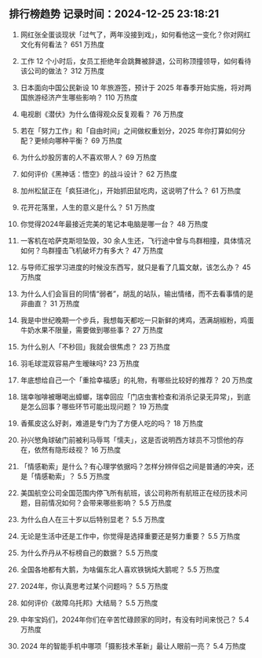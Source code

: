 
## 排行榜趋势 记录时间：2024-12-25 23:18:21
  
  1. 网红张全蛋谈现状「过气了，两年没接到戏」，如何看他这一变化？你对网红文化有何看法？ 651 万热度
    
  2. 工作 12 个小时后，女员工拒绝年会跳舞被辞退，公司称顶撞领导，如何看待该公司的做法？ 312 万热度
    
  3. 日本面向中国公民新设 10 年旅游签，预计于 2025 年春季开始实施，将对两国旅游经济产生哪些影响？ 110 万热度
    
  4. 电视剧《潜伏》为什么值得观众反复观看？ 76 万热度
    
  5. 若在「努力工作」和「自由时间」之间做权重划分，2025 年你打算如何分配？更倾向哪种平衡？ 69 万热度
    
  6. 为什么炒股厉害的人不喜欢带人？ 69 万热度
    
  7. 如何评价《黑神话：悟空》的战斗设计？ 62 万热度
    
  8. 加州松鼠正在「疯狂进化」，开始抓田鼠吃肉，这说明了什么？ 61 万热度
    
  9. 花开花落里，人生的意义是什么？ 51 万热度
    
  10. 你觉得2024年最接近完美的笔记本电脑是哪一台？ 48 万热度
    
  11. 一客机在哈萨克斯坦坠毁，30 余人生还，飞行途中曾与鸟群相撞，具体情况如何？鸟群撞击飞机破坏力有多大？ 47 万热度
    
  12. 与导师汇报学习进度的时候没东西写，就只是看了几篇文献，该怎么办？ 45 万热度
    
  13. 为什么人们会盲目的同情“弱者”，胡乱的站队，输出情绪，而不去看事情的是非曲直？ 31 万热度
    
  14. 我是中世纪晚期一个步兵，我想每天都吃一只新鲜的烤鸡，洒满胡椒粉，鸡蛋牛奶水果不限量，需要做到哪些事？ 27 万热度
    
  15. 为什么别人「不秒回」我就会很焦虑？ 23 万热度
    
  16. 羽毛球混双容易产生暧昧吗? 23 万热度
    
  17. 年底想给自己一个「重拾幸福感」的礼物，有哪些比较好的推荐？ 20 万热度
    
  18. 瑞幸咖啡被曝喝出蟑螂，瑞幸回应「门店虫害检查和消杀记录无异常」，到底是怎么回事？哪些环节可能出现问题？ 19 万热度
    
  19. 香蕉皮这么好剥，难道是专门为了方便人吃的吗？ 18 万热度
    
  20. 孙兴慜角球破门前被利马辱骂「懦夫」，这是否说明西方球员不习惯他的存在，依然有隐形歧视？ 16 万热度
    
  21. 「情感勒索」是什么？有心理学依据吗？怎样分辨伴侣之间是普通的冲突，还是「情感勒索」？ 5.5 万热度
    
  22. 美国航空公司全国范围内停飞所有航班，该公司称所有航班正在经历技术问题，目前情况如何？会带来哪些影响？ 5.5 万热度
    
  23. 为什么白人在三十岁以后特别显老？ 5.5 万热度
    
  24. 无论是生活中还是工作中，你觉得是选择重要还是努力重要？ 5.5 万热度
    
  25. 为什么乔丹从不标榜自己的数据？ 5.5 万热度
    
  26. 全国各地都有大鹅，为啥偏东北人喜欢铁锅炖大鹅呢？ 5.5 万热度
    
  27. 2024年，你认真思考过某个问题吗？ 5.5 万热度
    
  28. 如何评价《故障乌托邦》大结局？ 5.5 万热度
    
  29. 中年宝妈们，2024年你们在辛苦忙碌顾家的同时，有没有时间来悦己？ 5.4 万热度
    
  30. 2024 年的智能手机中哪项「摄影技术革新」最让人眼前一亮？ 5.4 万热度
    